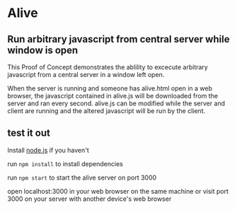# Alive

## Run arbitrary javascript from central server while window is open

This Proof of Concept demonstrates the ablility to excecute arbitrary javascript from a central server in a window left open.

When the server is running and someone has alive.html open in a web browser, the javascript contained in alive.js will be downloaded from the server and ran every second.
alive.js can be modified while the server and client are running and the altered javascript will be run by the client.

## test it out

Install [node.js](https://nodejs.org/en/) if you haven't

run `npm install` to install dependencies

run `npm start` to start the alive server on port 3000

open localhost:3000 in your web browser on the same machine or visit port 3000 on your server with another device's web browser 
